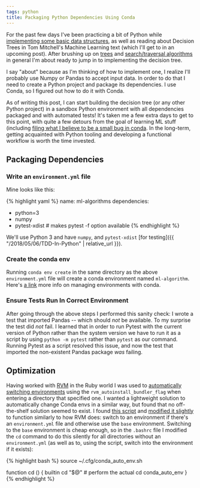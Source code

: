 ```yaml
---
tags: python
title: Packaging Python Dependencies Using Conda
--- 
```


For the past few days I've been practicing a bit of Python while [implementing some basic data structures](https://github.com/golubitsky/leetcode/blob/master/src/data_structures), as well as reading about Decision Trees in Tom Mitchell's Machine Learning text (which I'll get to in an upcoming post). After brushing up on [trees](https://github.com/golubitsky/leetcode/blob/master/src/data_structures/binary_tree.py) and [search/traversal algorithms](https://github.com/golubitsky/leetcode/blob/master/src/126_word_ladder_2.py) in general I'm about ready to jump in to implementing the decision tree.

I say "about" because as I'm thinking of how to implement one, I realize I'll probably use Numpy or Pandas to accept input data. In order to do that I need to create a Python project and package its dependencies. I use Conda, so I figured out how to do it with Conda.

As of writing this post, I can start building the decision tree (or any other Python project) in a sandbox Python environment with all dependencies packaged and with automated tests! It's taken me a few extra days to get to this point, with quite a few detours from the goal of learning ML stuff (including [filing what I believe to be a small bug in conda](https://github.com/conda/conda/issues/7279). In the long-term, getting acquainted with Python tooling and developing a functional workflow is worth the time invested. 

## Packaging Dependencies
### Write an `environment.yml` file
Mine looks like this:

{% highlight yaml %}
name: ml-algorithms
dependencies:
- python=3
- numpy
- pytest-xdist # makes pytest -f option available
{% endhighlight %}

We'll use Python 3 and have `numpy`, and `pytest-xdist` [for testing]({{ "/2018/05/06/TDD-In-Python" | relative_url }}).

### Create the conda env

Running `conda env create` in the same directory as the above `environment.yml` file will create a conda environment named `ml-algorithm`. Here's [a link](https://conda.io/docs/user-guide/tasks/manage-environments.html) more info on managing environments with conda.

### Ensure Tests Run In Correct Environment

After going through the above steps I performed this sanity check: I wrote a test that imported Pandas -- which should _not_ be available. To my surprise the test did _not_ fail. I learned that in order to run Pytest with the current version of Python rather than the system version we have to run it as a script by using `python -m pytest` rather than `pytest` as our command. Running Pytest as a script resolved this issue, and now the test that imported the non-existent Pandas package _was_ failing.

## Optimization

Having worked with [RVM](https://rvm.io) in the Ruby world I was used to [automatically switching environments](https://rvm.io/workflow/projects#rvm-configuration) using the `rvm_autoinstall_bundler_flag` when entering a directory that specified one. I wanted a lightweight solution to automatically change Conda envs in a similar way, but found that no off-the-shelf solution seemed to exist. I found [this script](https://github.com/chdoig/conda-auto-env) and [modified it slightly](https://github.com/golubitsky/dotfiles#conda_auto_envsh) to function similarly to how RVM does: switch to an environment if there's an `environment.yml` file and otherwise use the `base` environment. Switching to the `base` environment is cheap enough, so in the `.bashrc` file I modified the `cd` command to do this silently for all directories without an `environment.yml` (as well as to, using the script, switch into the environment if it exists):

{% highlight bash %}
  source ~/.cfg/conda_auto_env.sh

  function cd () {
      builtin cd "$@"    # perform the actual cd
      conda_auto_env
  }
{% endhighlight %}